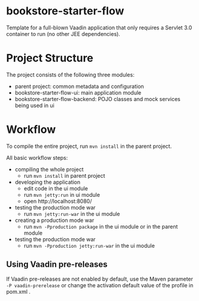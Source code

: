 bookstore-starter-flow
==============

Template for a full-blown Vaadin application that only requires a Servlet 3.0 container to run (no other JEE dependencies).


Project Structure
=================

The project consists of the following three modules:

- parent project: common metadata and configuration
- bookstore-starter-flow-ui: main application module
- bookstore-starter-flow-backend: POJO classes and mock services being used in ui

Workflow
========

To compile the entire project, run `mvn install` in the parent project.

All basic workflow steps:

- compiling the whole project
  - run `mvn install` in parent project
- developing the application
  - edit code in the ui module
  - run `mvn jetty:run` in ui module
  - open http://localhost:8080/
- testing the production mode war
  - run `mvn jetty:run-war` in the ui module
- creating a production mode war
  - run `mvn -Pproduction package` in the ui module or in the parent module
- testing the production mode war
  - run `mvn -Pproduction jetty:run-war` in the ui module

Using Vaadin pre-releases
-------------------------

If Vaadin pre-releases are not enabled by default, use the Maven parameter
`-P vaadin-prerelease` or change the activation default value of the profile in pom.xml .

